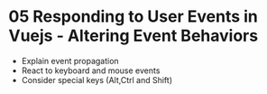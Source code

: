 # 05 Responding to User Events in Vuejs -  Altering Event Behaviors

- Explain event propagation
- React to keyboard and mouse events
- Consider special keys (Alt,Ctrl and Shift)